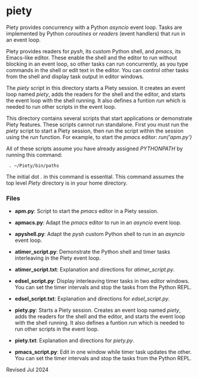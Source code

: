 
piety
=====

Piety provides concurrency with a Python *asyncio* event loop.  Tasks 
are implemented by Python *coroutines* or *readers* (event handlers) that
run in an event loop.

Piety provides readers for *pysh*, its custom Python shell, and *pmacs*, its
Emacs-like editor.  These enable the shell and the editor to run without 
blocking in an event loop, so other tasks can run concurrently, as you 
type commands in the shell or edit text in the editor.  You can control
other tasks from the shell and display task output in editor windows.

The *piety* script in this directory  starts a Piety session.  It creates
an event loop named *piety*, adds the readers for the shell and the
editor, and starts the event loop with the shell running.  It also defines
a funtion *run* which is needed to run other scripts in the event loop.

This directory contains several scripts that start applications or
demonstrate Piety features. These scripts cannot run standalone.  First 
you must run the *piety* script to start a Piety session, then run the 
script within the session using the *run* function.  For example, to
start the *pmacs* editor: *run('apm.py')*
  
All of these scripts assume you have already assigned *PYTHONPATH* by
running this command:

     . ~/Piety/bin/paths

The initial dot . in this command is essential.  This command assumes 
the top level *Piety* directory is in your home directory.

### Files ###

- **apm.py**: Script to start the *pmacs* editor in a Piety session.

- **apmacs.py**: Adapt the *pmacs* editor to run in an *asyncio* event loop.  

- **apyshell.py**: Adapt the *pysh* custom Python shell to run in an *asyncio*
  event loop.
 
- **atimer_script.py**: Demonstrate the Python shell and timer tasks interleaving
  in the Piety event loop.

- **atimer_script.txt**: Explanation and directions for *atimer_script.py*.
 
- **edsel_script.py**: Display interleaving timer tasks in two editor windows.
  You can set the timer intervals and stop the tasks from the Python REPL.

- **edsel_script.txt**: Explanation and directions for *edsel_script.py*.

- **piety.py**: Starts a Piety session.  Creates   an event loop named
  *piety*, adds the readers for the shell and the editor, and starts the
  event loop with the shell running.     It also defines a funtion *run*
  which is needed   to run other scripts in the event loop.
  
- **piety.txt**: Explanation and directions for *piety.py*.

- **pmacs_script.py**: Edit in one window while timer task updates the other.
  You can set the timer intervals and stop the tasks from the Python REPL.

Revised Jul 2024
 
